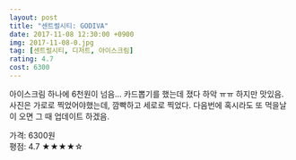 ```yaml
---
layout: post
title: "센트럴시티: GODIVA"
date: 2017-11-08 12:30:00 +0900
img: 2017-11-08-0.jpg
tag: [센트럴시티, 디저트, 아이스크림]
rating: 4.7
cost: 6300
---
```

아이스크림 하나에 6천원이 넘음... 카드뽑기를 했는데 졌다 하악 ㅠㅠ 하지만 맛있음. 사진은 가로로 찍었어야했는데, 깜빡하고 세로로 찍었다. 다음번에 혹시라도 또 먹을날이 오면 그 때 업데이트 하겠음.

가격: 6300원 <br>
평점: 4.7 &#9733;&#9733;&#9733;&#9733;&#9734;
